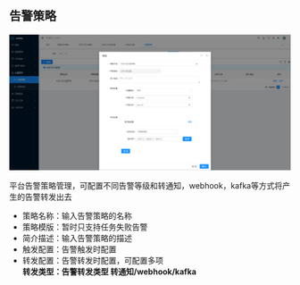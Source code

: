 告警策略
----

![输入图片说明](https://raw.githubusercontent.com/xuwei95/ezdata_press/master/images/alert_strategy.png?raw=true "在这里输入图片标题")

平台告警策略管理，可配置不同告警等级和转通知，webhook，kafka等方式将产生的告警转发出去

- 策略名称：输入告警策略的名称
- 策略模版：暂时只支持任务失败告警
- 简介描述：输入告警策略的描述
- 触发配置：告警触发时配置
- 转发配置：告警转发时配置，可配置多项  
  **转发类型：告警转发类型 转通知/webhook/kafka**

